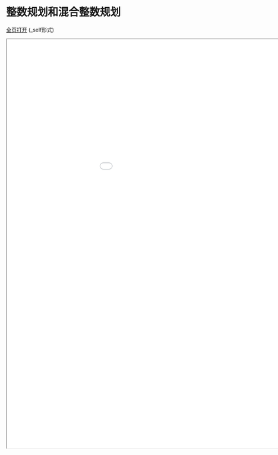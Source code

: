 
# 整数规划和混合整数规划
[全页打开](/texpdf/part-opt-chap-intprog.pdf) (_self形式)
<div class="pdf-class">
    <iframe  src=/texpdf/part-opt-chap-intprog.pdf width="1100" height="1100">
    </iframe>
</div>

